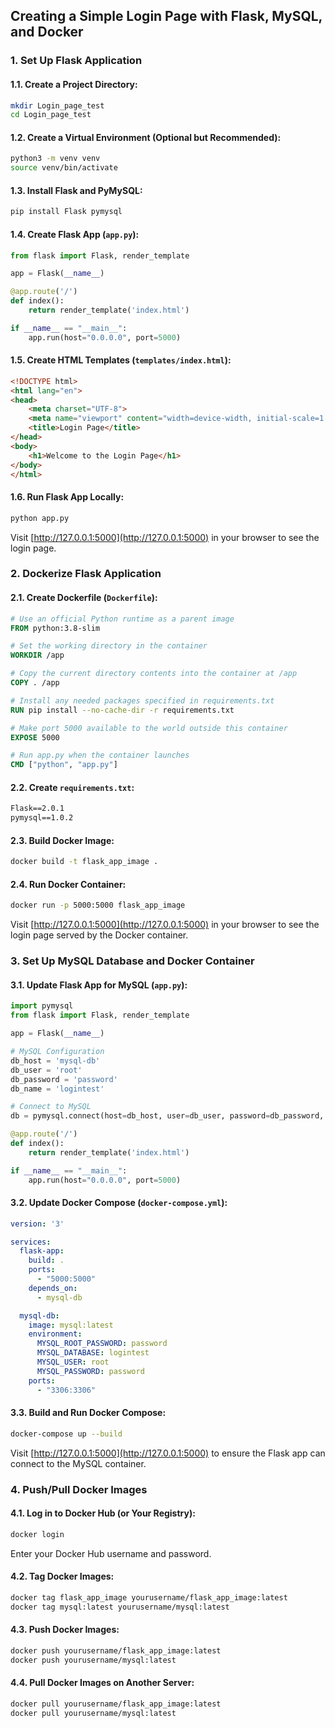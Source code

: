 

## Creating a Simple Login Page with Flask, MySQL, and Docker

### 1. Set Up Flask Application

#### 1.1. Create a Project Directory:
```bash
mkdir Login_page_test
cd Login_page_test
```

#### 1.2. Create a Virtual Environment (Optional but Recommended):
```bash
python3 -m venv venv
source venv/bin/activate
```

#### 1.3. Install Flask and PyMySQL:
```bash
pip install Flask pymysql
```

#### 1.4. Create Flask App (`app.py`):
```python
from flask import Flask, render_template

app = Flask(__name__)

@app.route('/')
def index():
    return render_template('index.html')

if __name__ == "__main__":
    app.run(host="0.0.0.0", port=5000)
```

#### 1.5. Create HTML Templates (`templates/index.html`):
```html
<!DOCTYPE html>
<html lang="en">
<head>
    <meta charset="UTF-8">
    <meta name="viewport" content="width=device-width, initial-scale=1.0">
    <title>Login Page</title>
</head>
<body>
    <h1>Welcome to the Login Page</h1>
</body>
</html>
```

#### 1.6. Run Flask App Locally:
```bash
python app.py
```
Visit [http://127.0.0.1:5000](http://127.0.0.1:5000) in your browser to see the login page.

### 2. Dockerize Flask Application

#### 2.1. Create Dockerfile (`Dockerfile`):
```Dockerfile
# Use an official Python runtime as a parent image
FROM python:3.8-slim

# Set the working directory in the container
WORKDIR /app

# Copy the current directory contents into the container at /app
COPY . /app

# Install any needed packages specified in requirements.txt
RUN pip install --no-cache-dir -r requirements.txt

# Make port 5000 available to the world outside this container
EXPOSE 5000

# Run app.py when the container launches
CMD ["python", "app.py"]
```

#### 2.2. Create `requirements.txt`:
```txt
Flask==2.0.1
pymysql==1.0.2
```

#### 2.3. Build Docker Image:
```bash
docker build -t flask_app_image .
```

#### 2.4. Run Docker Container:
```bash
docker run -p 5000:5000 flask_app_image
```
Visit [http://127.0.0.1:5000](http://127.0.0.1:5000) in your browser to see the login page served by the Docker container.

### 3. Set Up MySQL Database and Docker Container

#### 3.1. Update Flask App for MySQL (`app.py`):
```python
import pymysql
from flask import Flask, render_template

app = Flask(__name__)

# MySQL Configuration
db_host = 'mysql-db'
db_user = 'root'
db_password = 'password'
db_name = 'logintest'

# Connect to MySQL
db = pymysql.connect(host=db_host, user=db_user, password=db_password, database=db_name)

@app.route('/')
def index():
    return render_template('index.html')

if __name__ == "__main__":
    app.run(host="0.0.0.0", port=5000)
```

#### 3.2. Update Docker Compose (`docker-compose.yml`):
```yaml
version: '3'

services:
  flask-app:
    build: .
    ports:
      - "5000:5000"
    depends_on:
      - mysql-db

  mysql-db:
    image: mysql:latest
    environment:
      MYSQL_ROOT_PASSWORD: password
      MYSQL_DATABASE: logintest
      MYSQL_USER: root
      MYSQL_PASSWORD: password
    ports:
      - "3306:3306"
```

#### 3.3. Build and Run Docker Compose:
```bash
docker-compose up --build
```
Visit [http://127.0.0.1:5000](http://127.0.0.1:5000) to ensure the Flask app can connect to the MySQL container.

### 4. Push/Pull Docker Images

#### 4.1. Log in to Docker Hub (or Your Registry):
```bash
docker login
```
Enter your Docker Hub username and password.

#### 4.2. Tag Docker Images:
```bash
docker tag flask_app_image yourusername/flask_app_image:latest
docker tag mysql:latest yourusername/mysql:latest
```

#### 4.3. Push Docker Images:
```bash
docker push yourusername/flask_app_image:latest
docker push yourusername/mysql:latest
```

#### 4.4. Pull Docker Images on Another Server:
```bash
docker pull yourusername/flask_app_image:latest
docker pull yourusername/mysql:latest
```

